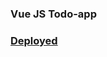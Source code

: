 ### Vue JS Todo-app



### [Deployed](https://TahaHalniyazov.github.io/vuejs-todo-app/ "Click to see deployed!")
